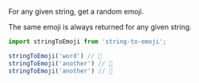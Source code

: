 For any given string, get a random emoji.

The same emoji is always returned for any given string.

```js
import stringToEmoji from 'string-to-emoji';

stringToEmoji('word') // 🧨
stringToEmoji('another') // 🐴
stringToEmoji('another') // 🐴
```
